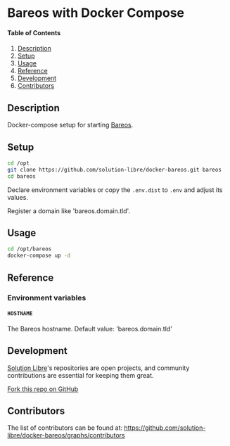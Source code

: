 # Bareos with Docker Compose

#### Table of Contents

1. [Description](#description)
2. [Setup](#setup)
3. [Usage](#usage)
4. [Reference](#reference)
5. [Development](#development)
6. [Contributors](#contributors)

## Description

Docker-compose setup for starting [Bareos](https://www.bareos.com/).

## Setup

```sh
cd /opt
git clone https://github.com/solution-libre/docker-bareos.git bareos
cd bareos
```

Declare environment variables or copy the `.env.dist` to `.env` and adjust its values.

Register a domain like 'bareos.domain.tld'.

## Usage

```sh
cd /opt/bareos
docker-compose up -d
```

## Reference

### Environment variables

#### `HOSTNAME`

The Bareos hostname. Default value: 'bareos.domain.tld'

## Development

[Solution Libre](https://www.solution-libre.fr)'s repositories are open projects, and community contributions are essential for keeping them great.


[Fork this repo on GitHub](https://github.com/solution-libre/docker-bareos/fork)

## Contributors

The list of contributors can be found at: https://github.com/solution-libre/docker-bareos/graphs/contributors

